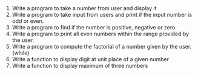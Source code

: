 ##
1. Write a program to take a number from user and display it
2. Write a program to take input from users and print if the input number is odd or even.
3. Write a program to find if the number is positive, negative or zero.
4. Write a program to print all even numbers within the range provided by the user.
5. Write a program to compute the factorial of a number given by the user. (while)
6. Write a function to display digit at unit place of a given number
7. Write a function to display maximum of three numbers
##